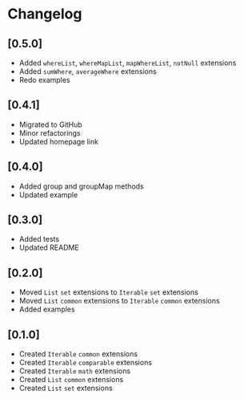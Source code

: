 # Changelog

## [0.5.0]

* Added `whereList`, `whereMapList`, `mapWhereList`, `notNull` extensions
* Added `sumWhere`, `averageWhere` extensions
* Redo examples

## [0.4.1]

* Migrated to GitHub
* Minor refactorings
* Updated homepage link

## [0.4.0]

* Added group and groupMap methods
* Updated example

## [0.3.0]

* Added tests
* Updated README

## [0.2.0]

* Moved `List` `set` extensions to `Iterable` `set` extensions
* Moved `List` `common` extensions to `Iterable` `common` extensions
* Added examples

## [0.1.0]

* Created `Iterable` `common` extensions
* Created `Iterable` `comparable` extensions
* Created `Iterable` `math` extensions
* Created `List` `common` extensions
* Created `List` `set` extensions
